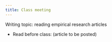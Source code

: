 ```yaml
---
title: Class meeting
---
```

<!-- 9.1 Tue 12 Mar 2024 -->

Writing topic: reading empirical research articles

- Read before class: (article to be posted)
